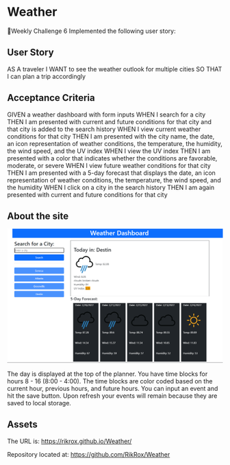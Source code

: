 # Weather

📖Weekly Challenge 6
Implemented the following user story:


## User Story

AS A traveler
I WANT to see the weather outlook for multiple cities
SO THAT I can plan a trip accordingly

## Acceptance Criteria
GIVEN a weather dashboard with form inputs
WHEN I search for a city
THEN I am presented with current and future conditions for that city and that city is added to the search history
WHEN I view current weather conditions for that city
THEN I am presented with the city name, the date, an icon representation of weather conditions, the temperature, the humidity, the wind speed, and the UV index
WHEN I view the UV index
THEN I am presented with a color that indicates whether the conditions are favorable, moderate, or severe
WHEN I view future weather conditions for that city
THEN I am presented with a 5-day forecast that displays the date, an icon representation of weather conditions, the temperature, the wind speed, and the humidity
WHEN I click on a city in the search history
THEN I am again presented with current and future conditions for that city


## About the site

![Weather](./assets/Capture.PNG)

The day is displayed at the top of the planner. You have time blocks for hours 8 - 16 (8:00 - 4:00). The time blocks are color coded based on the current hour, previous hours, and future hours. You can input an event and hit the save button. Upon refresh your events will remain because they are saved to local storage.


## Assets

The URL is: https://rikrox.github.io/Weather/

Repository located at: https://github.com/RikRox/Weather
